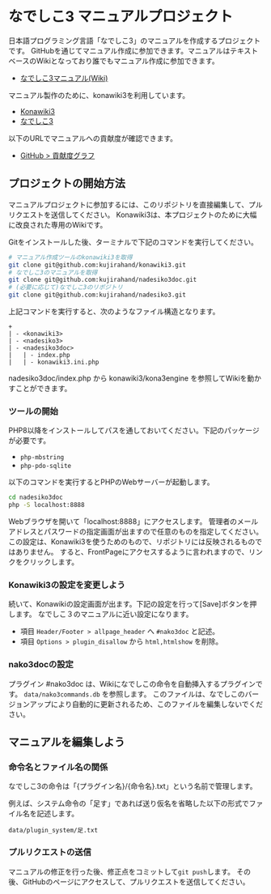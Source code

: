 # なでしこ3 マニュアルプロジェクト

日本語プログラミング言語「なでしこ3」のマニュアルを作成するプロジェクトです。
GitHubを通じてマニュアル作成に参加できます。マニュアルはテキストベースのWikiとなっており誰でもマニュアル作成に参加できます。

- [なでしこ3マニュアル(Wiki)](https://nadesi.com/v3/doc/)

マニュアル製作のために、konawiki3を利用しています。

- [Konawiki3](https://github.com/kujirahand/konawiki3)
- [なでしこ3](https://nadesi.com/doc3/)

以下のURLでマニュアルへの貢献度が確認できます。

- [GitHub > 貢献度グラフ](https://github.com/kujirahand/nadesiko3doc/graphs/contributors)

## プロジェクトの開始方法

マニュアルプロジェクトに参加するには、このリポジトリを直接編集して、プルリクエストを送信してください。
Konawiki3は、本プロジェクトのために大幅に改良された専用のWikiです。

Gitをインストールした後、ターミナルで下記のコマンドを実行してください。

```sh
# マニュアル作成ツールのkonawiki3を取得
git clone git@github.com:kujirahand/konawiki3.git
# なでしこ3のマニュアルを取得
git clone git@github.com:kujirahand/nadesiko3doc.git
# (必要に応じて)なでしこ3のリポジトリ
git clone git@github.com:kujirahand/nadesiko3.git
```

上記コマンドを実行すると、次のようなファイル構造となります。

```
+
| - <konawiki3>
| - <nadesiko3>
| - <nadesiko3doc>
|   | - index.php
|   | - konawiki3.ini.php
```

nadesiko3doc/index.php から konawiki3/kona3engine を参照してWikiを動かすことができます。

### ツールの開始

PHP8以降をインストールしてパスを通しておいてください。下記のパッケージが必要です。

- `php-mbstring`
- `php-pdo-sqlite`

以下のコマンドを実行するとPHPのWebサーバーが起動します。

```sh
cd nadesiko3doc
php -S localhost:8888
```

Webブラウザを開いて「localhost:8888」にアクセスします。
管理者のメールアドレスとパスワードの指定画面が出ますので任意のものを指定してください。
この設定は、Konawiki3を使うためのもので、リポジトリには反映されるものではありません。
すると、FrontPageにアクセスするように言われますので、リンクをクリックします。

### Konawiki3の設定を変更しよう

続いて、Konawikiの設定画面が出ます。下記の設定を行って[Save]ボタンを押します。
なでしこ３のマニュアルに近い設定になります。

- 項目 `Header/Footer > allpage_header` へ `#nako3doc` と記述。
- 項目 `Options > plugin_disallow` から `html,htmlshow` を削除。

### nako3docの設定

プラグイン #nako3doc は、Wikiになでしこの命令を自動挿入するプラグインです。
`data/nako3commands.db` を参照します。
このファイルは、なでしこのバージョンアップにより自動的に更新されるため、このファイルを編集しないでください。

## マニュアルを編集しよう

### 命令名とファイル名の関係

なでしこ3の命令は「{プラグイン名}/{命令名}.txt」という名前で管理します。

例えば、システム命令の「足す」であれば送り仮名を省略した以下の形式でファイル名を記述します。

```
data/plugin_system/足.txt
```

### プルリクエストの送信

マニュアルの修正を行った後、修正点をコミットして`git push`します。
その後、GitHubのページにアクセスして、プルリクエストを送信してください。

